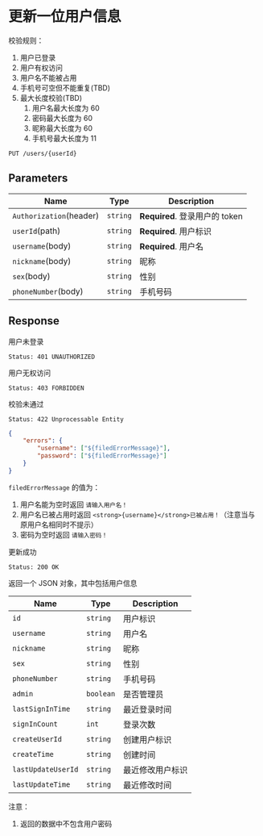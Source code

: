 # 更新一位用户信息

校验规则：

1. 用户已登录
2. 用户有权访问
3. 用户名不能被占用
4. 手机号可空但不能重复(TBD)
5. 最大长度校验(TBD)
   1. 用户名最大长度为 60
   2. 密码最大长度为 60
   3. 昵称最大长度为 60
   4. 手机号最大长度为 11

```text
PUT /users/{userId}
```

## Parameters

| Name                    | Type     | Description                    |
| ----------------------- | -------- | ------------------------------ |
| `Authorization`(header) | `string` | **Required**. 登录用户的 token |
| `userId`(path)          | `string` | **Required**. 用户标识         |
| `username`(body)        | `string` | **Required**. 用户名           |
| `nickname`(body)        | `string` | 昵称                           |
| `sex`(body)             | `string` | 性别                           |
| `phoneNumber`(body)     | `string` | 手机号码                       |

## Response

用户未登录

```text
Status: 401 UNAUTHORIZED
```

用户无权访问

```text
Status: 403 FORBIDDEN
```

校验未通过

```text
Status: 422 Unprocessable Entity
```

```json
{
    "errors": {
        "username": ["${filedErrorMessage}"],
        "password": ["${filedErrorMessage}"]
    }
}
```

`filedErrorMessage` 的值为：

1. 用户名能为空时返回 `请输入用户名！`
2. 用户名已被占用时返回 `<strong>{username}</strong>已被占用！`（注意当与原用户名相同时不提示）
3. 密码为空时返回 `请输入密码！`

更新成功

```text
Status: 200 OK
```

返回一个 JSON 对象，其中包括用户信息

| Name               | Type      | Description      |
| ------------------ | --------- | ---------------- |
| `id`               | `string`  | 用户标识         |
| `username`         | `string`  | 用户名           |
| `nickname`         | `string`  | 昵称             |
| `sex`              | `string`  | 性别             |
| `phoneNumber`      | `string`  | 手机号码         |
| `admin`            | `boolean` | 是否管理员       |
| `lastSignInTime`   | `string`  | 最近登录时间     |
| `signInCount`      | `int`     | 登录次数         |
| `createUserId`     | `string`  | 创建用户标识     |
| `createTime`       | `string`  | 创建时间         |
| `lastUpdateUserId` | `string`  | 最近修改用户标识 |
| `lastUpdateTime`   | `string`  | 最近修改时间     |

注意：

1. 返回的数据中不包含用户密码